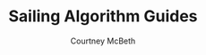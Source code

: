 ---
layout: landing
title: Sailing Algorithm Guides
author: Courtney McBeth
categories: ['Basics of Sailing']
logo: algo_logo.png
permalink: /algorithm/
---